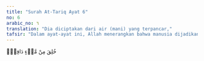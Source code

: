```yaml
---
title: "Surah At-Tariq Ayat 6"
no: 6
arabic_no: ٦
translation: "Dia diciptakan dari air (mani) yang terpancar,"
tafsir: "Dalam ayat-ayat ini, Allah menerangkan bahwa manusia dijadikan-Nya dari air yang terpancar, yang keluar dari antara tulang punggung (as-sulb) dan tulang dada laki-laki. Pernyataan Allah ini adalah sebagai jawaban atas pertanyaan pada ayat terdahulu."
---
```

خُلِقَ مِنْ مَّاۤءٍ دَافِقٍۙ 